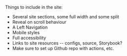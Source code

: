 Things to include in the site:

- Several site sections, some full width and some split
- Reveal on scroll behaviour
- A Left Navigation
- Mobile styles
- Full accessibility
- Links to site resources -- configs, source, Storybook?
- Make sure to set up Github repo with actions, etc.

